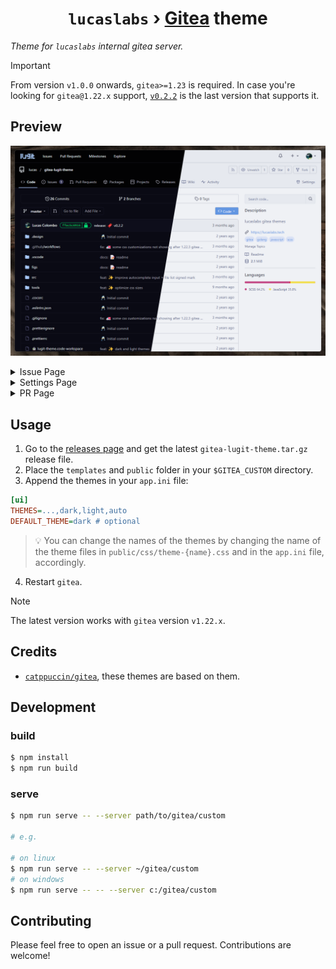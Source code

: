 <h1 align="center">
	<code>lucaslabs</code> › <a href="https://gitea.io">Gitea</a> theme
</h1>

*Theme for `lucaslabs` internal gitea server.*

> [!IMPORTANT]
> From version `v1.0.0` onwards, `gitea>=1.23` is required.
> In case you're looking for `gitea@1.22.x` support, [`v0.2.2`](https://github.com/lucas-labs/gitea-lugit-theme/releases/tag/v0.2.2)
> is the last version that supports it.

## Preview

![repository](figs/repo.png)

<details>
<summary>Issue Page</summary>
<img src="figs/issue.png" alt="issue" width="100%">
</details>

<details>
<summary>Settings Page</summary>
<img src="figs/settings.png" alt="settings" width="100%">
</details>

<details>
<summary>PR Page</summary>
<img src="figs/pr.png" alt="pr" width="100%">
</details>

## Usage

1. Go to the [releases page](https://github.com/lucas-labs/gitea-lugit-theme/releases) and get the latest `gitea-lugit-theme.tar.gz` release file.
2. Place the `templates` and `public` folder in your `$GITEA_CUSTOM` directory.
3. Append the themes in your `app.ini` file:

```ini
[ui]
THEMES=...,dark,light,auto
DEFAULT_THEME=dark # optional
```

> 💡 You can change the names of the themes by changing the name of the theme files in `public/css/theme-{name}.css` and in the `app.ini` file, accordingly.

4. Restart `gitea`.

> [!NOTE]
> The latest version works with `gitea` version `v1.22.x`.

## Credits

- [`catppuccin/gitea`](https://github.com/catppuccin/gitea), these themes are based on them.

## Development

### build
```bash
$ npm install
$ npm run build
```

### serve
```bash
$ npm run serve -- --server path/to/gitea/custom

# e.g.

# on linux
$ npm run serve -- --server ~/gitea/custom
# on windows
$ npm run serve -- -- --server c:/gitea/custom
```

## Contributing

Please feel free to open an issue or a pull request. Contributions are welcome!